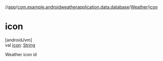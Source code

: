 //[app](../../../index.md)/[com.example.androidweatherapplication.data.database](../index.md)/[Weather](index.md)/[icon](icon.md)

# icon

[androidJvm]\
val [icon](icon.md): [String](https://kotlinlang.org/api/latest/jvm/stdlib/kotlin/-string/index.html)

Weather icon id
